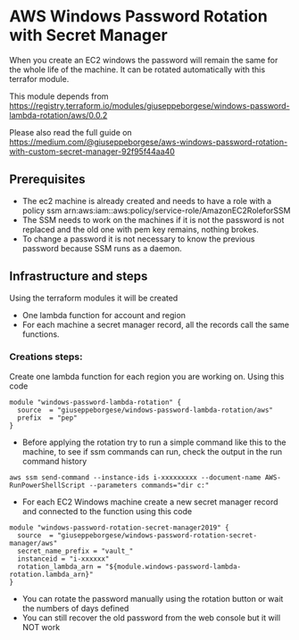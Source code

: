 # AWS Windows Password Rotation with Secret Manager
When you create an EC2 windows the password will remain the same for the whole life of the machine. It can be rotated automatically with this terrafor module. 

This module depends from  https://registry.terraform.io/modules/giuseppeborgese/windows-password-lambda-rotation/aws/0.0.2

Please also read the full guide on https://medium.com/@giuseppeborgese/aws-windows-password-rotation-with-custom-secret-manager-92f95f44aa40

## Prerequisites

* The ec2 machine is already created and needs to have a role with a policy ssm arn:aws:iam::aws:policy/service-role/AmazonEC2RoleforSSM
* The SSM needs to work on the machines if it is not the password is not replaced and the old one with pem key remains, nothing brokes.
* To change a password it is not necessary to know the previous password because SSM runs as a daemon.

## Infrastructure and steps
Using the terraform modules it will be created

* One lambda function for account and region
* For each machine a secret manager record, all the records call the same functions.

### Creations steps:
Create one lambda function for each region you are working on. Using this code

``` hcl
module "windows-password-lambda-rotation" {
  source  = "giuseppeborgese/windows-password-lambda-rotation/aws"
  prefix  = "pep"
}
```
* Before applying the rotation try to run a simple command like this to the machine, to see if ssm commands can run, check the output in the run command history

``` hcl
aws ssm send-command --instance-ids i-xxxxxxxxx --document-name AWS-RunPowerShellScript --parameters commands="dir c:"
``` 

* For each EC2 Windows machine create a new secret manager record and connected to the function using this code

``` hcl
module "windows-password-rotation-secret-manager2019" {
  source  = "giuseppeborgese/windows-password-rotation-secret-manager/aws"
  secret_name_prefix = "vault_"
  instanceid = "i-xxxxxx"
  rotation_lambda_arn = "${module.windows-password-lambda-rotation.lambda_arn}"
}
``` 
* You can rotate the password manually using the rotation button or wait the numbers of days defined
* You can still recover the old password from the web console but it will NOT work
